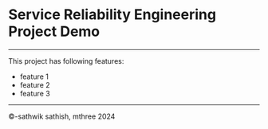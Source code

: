 # Service Reliability Engineering Project Demo
---
This project has following features:
- feature 1
- feature 2
- feature 3
---
&copy;-sathwik sathish, mthree 2024
